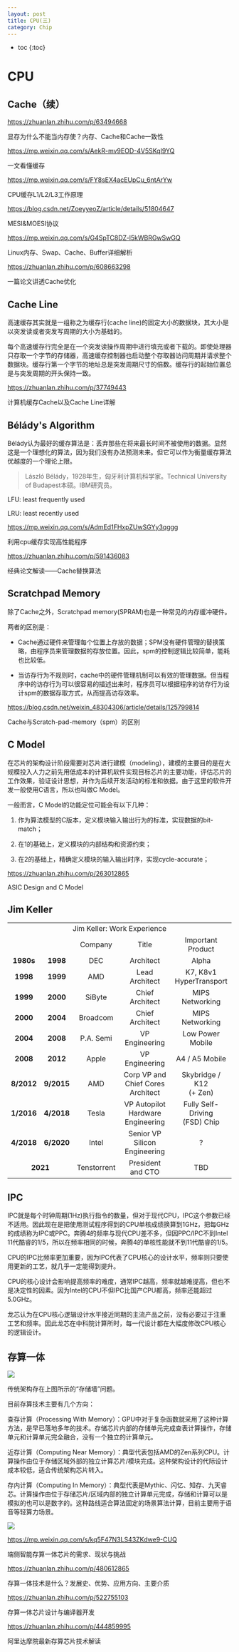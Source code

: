 ```yaml
---
layout: post
title: CPU(三)
category: Chip 
---
```


* toc
{:toc}

# CPU

## Cache（续）

https://zhuanlan.zhihu.com/p/63494668

显存为什么不能当内存使？内存、Cache和Cache一致性

https://mp.weixin.qq.com/s/AekR-mv9EOD-4V5SKqI9YQ

一文看懂缓存

https://mp.weixin.qq.com/s/FY8sEX4acEUpCu_6ntArYw

CPU缓存L1/L2/L3工作原理

https://blog.csdn.net/ZoeyyeoZ/article/details/51804647

MESI&MOESI协议

https://mp.weixin.qq.com/s/G4SpTC8DZ-l5kWBRGwSwGQ

Linux内存、Swap、Cache、Buffer详细解析

https://zhuanlan.zhihu.com/p/608663298

一篇论文讲透Cache优化

## Cache Line

高速缓存其实就是一组称之为缓存行(cache line)的固定大小的数据块，其大小是以突发读或者突发写周期的大小为基础的。

每个高速缓存行完全是在一个突发读操作周期中进行填充或者下载的。即使处理器只存取一个字节的存储器，高速缓存控制器也启动整个存取器访问周期并请求整个数据块。缓存行第一个字节的地址总是突发周期尺寸的倍数。缓存行的起始位置总是与突发周期的开头保持一致。

https://zhuanlan.zhihu.com/p/37749443

计算机缓存Cache以及Cache Line详解

## Bélády's Algorithm

Bélády认为最好的缓存算法是：丢弃那些在将来最长时间不被使用的数据。显然这是一个理想化的算法，因为我们没有办法预测未来。但它可以作为衡量缓存算法优越度的一个理论上限。

>László Bélády，1928年生，匈牙利计算机科学家。Technical University of Budapest本硕。IBM研究员。

LFU: least frequently used

LRU: least recently used

https://mp.weixin.qq.com/s/AdmEd1FHxpZUwSGYy3qggg

利用cpu缓存实现高性能程序

https://zhuanlan.zhihu.com/p/591436083

经典论文解读——Cache替换算法

## Scratchpad Memory

除了Cache之外，Scratchpad memory(SPRAM)也是一种常见的内存缓冲硬件。

两者的区别是：

- Cache通过硬件来管理每个位置上存放的数据；SPM没有硬件管理的替换策略，由程序员来管理数据的存放位置。因此，spm的控制逻辑比较简单，能耗也比较低。

- 当访存行为不规则时，cache中的硬件管理机制可以有效的管理数据。但当程序中的访存行为可以很容易的描述出来时，程序员可以根据程序的访存行为设计spm的数据存取方式，从而提高访存效率。

https://blog.csdn.net/weixin_48304306/article/details/125799814

Cache与Scratch-pad-memory（spm）的区别

## C Model

在芯片的架构设计阶段需要对芯片进行建模（modeling），建模的主要目的是在大规模投入人力之前先用低成本的计算机软件实现目标芯片的主要功能，评估芯片的工作效果，验证设计思想，并作为后续开发活动的标准和依据。由于这里的软件开发一般使用C语言，所以也叫做C Model。

一般而言，C Model的功能定位可能会有以下几种：

1. 作为算法模型的C版本，定义模块输入输出行为的标准，实现数据的bit-match；

2. 在1的基础上，定义模块的内部结构和资源约束；

3. 在2的基础上，精确定义模块的输入输出时序，实现cycle-accurate；

https://zhuanlan.zhihu.com/p/263012865

ASIC Design and C Model

## Jim Keller

<table style="text-align:center" width="85%">
  <tbody>
    <tr>
      <td colspan="5">Jim Keller: Work Experience</td>
    </tr>
    <tr>
      <td colspan="2" rowspan="1"></td>
      <td>Company</td>
      <td>Title</td>
      <td>Important<br />
      Product</td>
    </tr>
    <tr>
      <td><strong>1980s</strong></td>
      <td><strong>1998</strong></td>
      <td>DEC</td>
      <td>Architect</td>
      <td>Alpha</td>
    </tr>
    <tr>
      <td><strong>1998</strong></td>
      <td><strong>1999</strong></td>
      <td>AMD</td>
      <td>Lead Architect</td>
      <td>K7, K8v1<br />
      HyperTransport</td>
    </tr>
    <tr>
      <td><strong>1999</strong></td>
      <td><strong>2000</strong></td>
      <td>SiByte</td>
      <td>Chief Architect</td>
      <td>MIPS Networking</td>
    </tr>
    <tr>
      <td><strong>2000</strong></td>
      <td><strong>2004</strong></td>
      <td>Broadcom</td>
      <td>Chief Architect</td>
      <td>MIPS Networking</td>
    </tr>
    <tr>
      <td><strong>2004</strong></td>
      <td><strong>2008</strong></td>
      <td>P.A. Semi</td>
      <td>VP Engineering</td>
      <td>Low Power Mobile</td>
    </tr>
    <tr>
      <td><strong>2008</strong></td>
      <td><strong>2012</strong></td>
      <td>Apple</td>
      <td>VP Engineering</td>
      <td>A4 / A5 Mobile</td>
    </tr>
    <tr>
      <td><strong>8/2012</strong></td>
      <td><strong>9/2015</strong></td>
      <td>AMD</td>
      <td>Corp VP and<br />
      Chief Cores Architect</td>
      <td>Skybridge / K12<br />
      (+ Zen)</td>
    </tr>
    <tr>
      <td><strong>1/2016</strong></td>
      <td><strong>4/2018</strong></td>
      <td>Tesla</td>
      <td>VP Autopilot<br />
      Hardware Engineering</td>
      <td>Fully Self-Driving<br />
      (FSD) Chip</td>
    </tr>
    <tr>
      <td><strong>4/2018</strong></td>
      <td><strong>6/2020</strong></td>
      <td>Intel</td>
      <td>Senior VP<br />
      Silicon Engineering</td>
      <td>?</td>
    </tr>
    <tr>
      <td colspan="2" rowspan="1"><strong>2021</strong></td>
      <td>Tenstorrent</td>
      <td>President and CTO</td>
      <td>TBD</td>
    </tr>
  </tbody>
</table>

## IPC

IPC就是每个时钟周期(1Hz)执行指令的数量，但对于现代CPU，IPC这个参数已经不适用。因此现在是把使用测试程序得到的CPU单核成绩换算到1GHz，把每GHz的成绩称为IPC或PPC。奔腾4的频率与现代CPU差不多，但因PPC/IPC不到Intel 11代酷睿的1/5，所以在频率相同的时候，奔腾4的单核性能就不到11代酷睿的1/5。

CPU的IPC比频率更加重要，因为IPC代表了CPU核心的设计水平，频率则只要使用更新的工艺，就几乎一定能得到提升。

CPU的核心设计会影响提高频率的难度，通常IPC越高，频率就越难提高，但也不是决定性的因素。因为Intel的CPU不但IPC比国产CPU都高，频率还能超过5.0GHz。

龙芯认为在CPU核心逻辑设计水平接近同期的主流产品之前，没有必要过于注重工艺和频率。因此龙芯在中科院计算所时，每一代设计都在大幅度修改CPU核心的逻辑设计。

## 存算一体

![](/images/img4/bottleneck.png)

传统架构存在上图所示的“存储墙”问题。

目前存算技术主要有几个方向：

查存计算（Processing With Memory）：GPU中对于复杂函数就采用了这种计算方法，是早已落地多年的技术。存储芯片内部的存储单元完成查表计算操作，存储单元和计算单元完全融合，没有一个独立的计算单元。

近存计算（Computing Near Memory）：典型代表包括AMD的Zen系列CPU。计算操作由位于存储区域外部的独立计算芯片/模块完成。这种架构设计的代际设计成本较低，适合传统架构芯片转入。

存内计算（Computing In Memory）：典型代表是Mythic、闪忆、知存、九天睿芯。计算操作由位于存储芯片/区域内部的独立计算单元完成，存储和计算可以是模拟的也可以是数字的。这种路线适合算法固定的场景算法计算，目前主要用于语音等轻算力场景。

![](/images/img5/Computing_In_Memory.webp)

https://mp.weixin.qq.com/s/kq5F47N3LS43ZKdwe9-CUQ

端侧智能存算一体芯片的需求、现状与挑战

https://zhuanlan.zhihu.com/p/480612865

存算一体技术是什么？发展史、优势、应用方向、主要介质

https://zhuanlan.zhihu.com/p/522755103

存算一体芯片设计与编译器开发

https://zhuanlan.zhihu.com/p/444859995

阿里达摩院最新存算芯片技术解读
